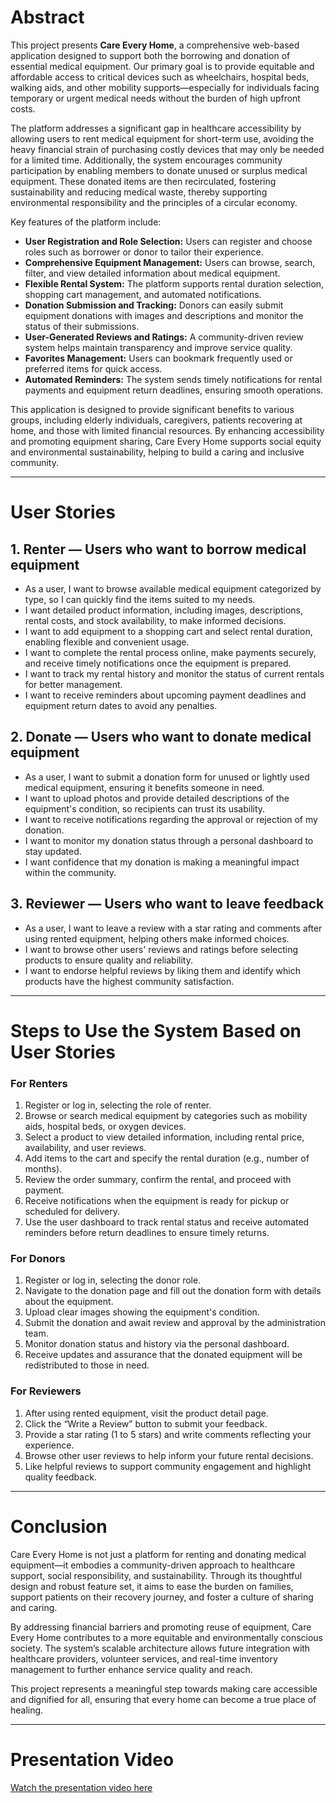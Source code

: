 # Abstract

This project presents **Care Every Home**, a comprehensive web-based application designed to support both the borrowing and donation of essential medical equipment. Our primary goal is to provide equitable and affordable access to critical devices such as wheelchairs, hospital beds, walking aids, and other mobility supports—especially for individuals facing temporary or urgent medical needs without the burden of high upfront costs.

The platform addresses a significant gap in healthcare accessibility by allowing users to rent medical equipment for short-term use, avoiding the heavy financial strain of purchasing costly devices that may only be needed for a limited time. Additionally, the system encourages community participation by enabling members to donate unused or surplus medical equipment. These donated items are then recirculated, fostering sustainability and reducing medical waste, thereby supporting environmental responsibility and the principles of a circular economy.

Key features of the platform include:

- **User Registration and Role Selection:** Users can register and choose roles such as borrower or donor to tailor their experience.
- **Comprehensive Equipment Management:** Users can browse, search, filter, and view detailed information about medical equipment.
- **Flexible Rental System:** The platform supports rental duration selection, shopping cart management, and automated notifications.
- **Donation Submission and Tracking:** Donors can easily submit equipment donations with images and descriptions and monitor the status of their submissions.
- **User-Generated Reviews and Ratings:** A community-driven review system helps maintain transparency and improve service quality.
- **Favorites Management:** Users can bookmark frequently used or preferred items for quick access.
- **Automated Reminders:** The system sends timely notifications for rental payments and equipment return deadlines, ensuring smooth operations.

This application is designed to provide significant benefits to various groups, including elderly individuals, caregivers, patients recovering at home, and those with limited financial resources. By enhancing accessibility and promoting equipment sharing, Care Every Home supports social equity and environmental sustainability, helping to build a caring and inclusive community.

---

# User Stories

## 1. Renter — Users who want to borrow medical equipment

- As a user, I want to browse available medical equipment categorized by type, so I can quickly find the items suited to my needs.
- I want detailed product information, including images, descriptions, rental costs, and stock availability, to make informed decisions.
- I want to add equipment to a shopping cart and select rental duration, enabling flexible and convenient usage.
- I want to complete the rental process online, make payments securely, and receive timely notifications once the equipment is prepared.
- I want to track my rental history and monitor the status of current rentals for better management.
- I want to receive reminders about upcoming payment deadlines and equipment return dates to avoid any penalties.

## 2. Donate — Users who want to donate medical equipment

- As a user, I want to submit a donation form for unused or lightly used medical equipment, ensuring it benefits someone in need.
- I want to upload photos and provide detailed descriptions of the equipment's condition, so recipients can trust its usability.
- I want to receive notifications regarding the approval or rejection of my donation.
- I want to monitor my donation status through a personal dashboard to stay updated.
- I want confidence that my donation is making a meaningful impact within the community.

## 3. Reviewer — Users who want to leave feedback

- As a user, I want to leave a review with a star rating and comments after using rented equipment, helping others make informed choices.
- I want to browse other users' reviews and ratings before selecting products to ensure quality and reliability.
- I want to endorse helpful reviews by liking them and identify which products have the highest community satisfaction.

---

# Steps to Use the System Based on User Stories

### For Renters

1. Register or log in, selecting the role of renter.
2. Browse or search medical equipment by categories such as mobility aids, hospital beds, or oxygen devices.
3. Select a product to view detailed information, including rental price, availability, and user reviews.
4. Add items to the cart and specify the rental duration (e.g., number of months).
5. Review the order summary, confirm the rental, and proceed with payment.
6. Receive notifications when the equipment is ready for pickup or scheduled for delivery.
7. Use the user dashboard to track rental status and receive automated reminders before return deadlines to ensure timely returns.

### For Donors

1. Register or log in, selecting the donor role.
2. Navigate to the donation page and fill out the donation form with details about the equipment.
3. Upload clear images showing the equipment's condition.
4. Submit the donation and await review and approval by the administration team.
5. Monitor donation status and history via the personal dashboard.
6. Receive updates and assurance that the donated equipment will be redistributed to those in need.

### For Reviewers

1. After using rented equipment, visit the product detail page.
2. Click the “Write a Review” button to submit your feedback.
3. Provide a star rating (1 to 5 stars) and write comments reflecting your experience.
4. Browse other user reviews to help inform your future rental decisions.
5. Like helpful reviews to support community engagement and highlight quality feedback.

---

# Conclusion

Care Every Home is not just a platform for renting and donating medical equipment—it embodies a community-driven approach to healthcare support, social responsibility, and sustainability. Through its thoughtful design and robust feature set, it aims to ease the burden on families, support patients on their recovery journey, and foster a culture of sharing and caring.

By addressing financial barriers and promoting reuse of equipment, Care Every Home contributes to a more equitable and environmentally conscious society. The system’s scalable architecture allows future integration with healthcare providers, volunteer services, and real-time inventory management to further enhance service quality and reach.

This project represents a meaningful step towards making care accessible and dignified for all, ensuring that every home can become a true place of healing.

---

# Presentation Video

[Watch the presentation video here](https://youtu.be/zmpZf31DI00?si=9x-D-5p_MWC8GruW)
